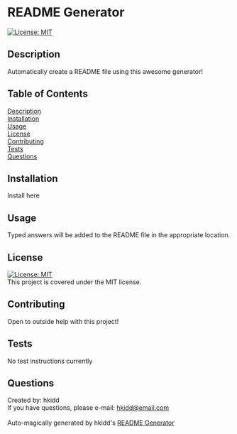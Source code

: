 # README Generator

  [![License: MIT](https://img.shields.io/badge/License-MIT-yellow.svg)](https://opensource.org/licenses/MIT)

  ## Description 
  Automatically create a README file using this awesome generator!

  ## Table of Contents
  [Description](#description) <br>
  [Installation](#installation) <br>
  [Usage](#usage) <br>
  [License](#license) <br>
  [Contributing](#contributing) <br>
  [Tests](#tests) <br>
  [Questions](#questions) 

  ## Installation 
  Install here

  ## Usage 
  Typed answers will be added to the README file in the appropriate location.

  ## License 
  [![License: MIT](https://img.shields.io/badge/License-MIT-yellow.svg)](https://opensource.org/licenses/MIT) <br>
  This project is covered under the MIT license.

  ## Contributing 
  Open to outside help with this project!

  ## Tests 
  No test instructions currently

  ## Questions 
  Created by: hkidd  <br>
  If you have questions, please e-mail: hkidd@email.com <br> 
  <br>
  Auto-magically generated by hkidd's [README Generator](https://github.com/hkidd/READMEgenerator_HW9)
